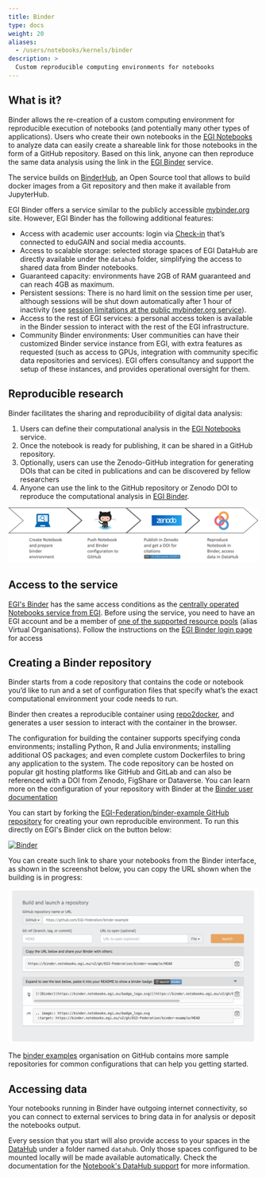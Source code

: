 ```yaml
---
title: Binder
type: docs
weight: 20
aliases:
  - /users/notebooks/kernels/binder
description: >
  Custom reproducible computing environments for notebooks
---
```


## What is it?

Binder allows the re-creation of a custom computing environment for reproducible
execution of notebooks (and potentially many other types of applications). Users
who create their own notebooks in the [EGI Notebooks](../notebooks/)
to analyze data can easily create a shareable link for those notebooks in the
form of a GitHub repository. Based on this link, anyone can then reproduce the
same data analysis using the link in the
[EGI Binder](https://binder.notebooks.egi.eu) service.

The service builds on [BinderHub](https://github.com/jupyterhub/binderhub), an
Open Source tool that allows to build docker images from a Git repository and
then make it available from JupyterHub.

EGI Binder offers a service similar to the publicly accessible
[mybinder.org](https://mybinder.org) site. However, EGI Binder has the following
additional features:

- Access with academic user accounts: login via [Check-in](../../aai/check-in)
  that’s connected to eduGAIN and social media accounts.
- Access to scalable storage: selected storage spaces of EGI DataHub are
  directly available under the `datahub` folder, simplifying the access to shared
  data from Binder notebooks.
- Guaranteed capacity: environments have 2GB of RAM guaranteed and can reach 4GB
  as maximum.
- Persistent sessions: There is no hard limit on the session time per user,
  although sessions will be shut down automatically after 1 hour of inactivity
  (see
  [session limitations at the public mybinder.org service](https://mybinder.readthedocs.io/en/latest/about/about.html#using-the-mybinder-org-service)).
- Access to the rest of EGI services: a personal access token is available in
  the Binder session to interact with the rest of the EGI infrastructure.
- Community Binder environments: User communities can have their customized
  Binder service instance from EGI, with extra features as requested (such as
  access to GPUs, integration with community specific data repositories and
  services). EGI offers consultancy and support the setup of these instances,
  and provides operational oversight for them.

## Reproducible research

Binder facilitates the sharing and reproducibility of digital data analysis:

1. Users can define their computational analysis in the
   [EGI Notebooks](../notebooks/) service.
1. Once the notebook is ready for publishing, it can be shared in a GitHub
   repository.
1. Optionally, users can use the Zenodo-GitHub integration for generating DOIs
   that can be cited in publications and can be discovered by fellow researchers
1. Anyone can use the link to the GitHub repository or Zenodo DOI to reproduce
   the computational analysis in [EGI Binder](https://binder.notebooks.egi.eu).

![Reproducible research flow](reproduce-flow-binder.png)

## Access to the service

[EGI's Binder](https://binder.notebooks.egi.eu/) has the same access conditions
as the [centrally operated Notebooks service from EGI](../notebooks/#service-modes).
Before using the service, you need to have an EGI account and be a member of
[one of the supported resource pools](../notebooks/#notebooks-for-researchers)
(alias Virtual Organisations). Follow the instructions on the
[EGI Binder login page](https://binder.notebooks.egi.eu) for access

## Creating a Binder repository

Binder starts from a code repository that contains the code or notebook you’d
like to run and a set of configuration files that specify what’s the exact
computational environment your code needs to run.

Binder then creates a reproducible container using
[repo2docker](https://github.com/jupyterhub/repo2docker), and generates a user
session to interact with the container in the browser.

The configuration for building the container supports specifying conda
environments; installing Python, R and Julia environments; installing additional
OS packages; and even complete custom Dockerfiles to bring any application to
the system. The code repository can be hosted on popular git hosting platforms
like GitHub and GitLab and can also be referenced with a DOI from Zenodo,
FigShare or Dataverse. You can learn more on the configuration of your
repository with Binder at the
[Binder user documentation](https://mybinder.readthedocs.io/en/latest/)

You can start by forking the
[EGI-Federation/binder-example GitHub repository](https://github.com/EGI-Federation/binder-example)
for creating your own reproducible environment. To run this directly on EGI's
Binder click on the button below:

[![Binder](https://binder.notebooks.egi.eu/badge_logo.svg)](https://binder.notebooks.egi.eu/v2/gh/EGI-Federation/binder-example/HEAD)

You can create such link to share your notebooks from the Binder interface, as
shown in the screenshot below, you can copy the URL shown when the building is
in progress:

![Binder link](binder-link.png)

The [binder examples](https://github.com/binder-examples) organisation on GitHub
contains more sample repositories for common configurations that can help you
getting started.

## Accessing data

Your notebooks running in Binder have outgoing internet connectivity, so you can
connect to external services to bring data in for analysis or deposit the
notebooks output.

Every session that you start will also provide access to your spaces in the
[DataHub](../.././data/management/datahub/) under a folder named `datahub`. Only
those spaces configured to be mounted locally will be made available
automatically. Check the documentation for the
[Notebook's DataHub support](../notebooks/data#egi-datahub) for more
information.
